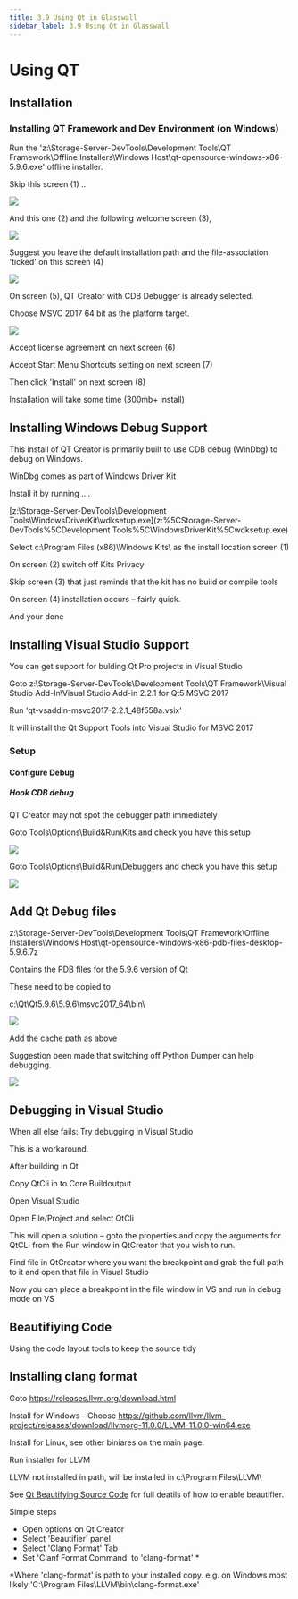 ```yaml
---
title: 3.9 Using Qt in Glasswall 
sidebar_label: 3.9 Using Qt in Glasswall
---
```


# Using QT

## Installation

### Installing QT Framework and Dev Environment (on Windows)

Run the &#39;z:\Storage-Server-DevTools\Development Tools\QT Framework\Offline Installers\Windows Host\qt-opensource-windows-x86-5.9.6.exe&#39; offline installer.

Skip this screen (1) ..

![](img/qtscreenshot1.png)

And this one (2) and the following welcome screen (3),

![](img/qtscreenshot2.png)

Suggest you leave the default installation path and the file-association &#39;ticked&#39; on this screen (4)

![](img/qtscreenshot3.png)

On screen (5), QT Creator with CDB Debugger is already selected.

Choose MSVC 2017 64 bit as the platform target.

![](img/qtscreenshot4.png)

Accept license agreement on next screen (6)

Accept Start Menu Shortcuts setting on next screen (7)

Then click &#39;Install&#39; on next screen (8)

Installation will take some time (300mb+ install)

## Installing Windows Debug Support

This install of QT Creator is primarily built to use CDB debug (WinDbg) to debug on Windows.

WinDbg comes as part of Windows Driver Kit

Install it by running ….


[z:\Storage-Server-DevTools\Development Tools\WindowsDriverKit\wdksetup.exe](z:%5CStorage-Server-DevTools%5CDevelopment Tools%5CWindowsDriverKit%5Cwdksetup.exe)




Select c:\Program Files (x86)\Windows Kits\ as the install location screen (1)

On screen (2) switch off Kits Privacy

Skip screen (3) that just reminds that the kit has no build or compile tools

On screen (4) installation occurs – fairly quick.

And your done 


## Installing Visual Studio Support

You can get support for bulding Qt Pro projects in Visual Studio

Goto z:\Storage-Server-DevTools\Development Tools\QT Framework\Visual Studio Add-In\Visual Studio Add-in 2.2.1 for Qt5 MSVC 2017

Run &#39;qt-vsaddin-msvc2017-2.2.1\_48f558a.vsix&#39;

It will install the Qt Support Tools into Visual Studio for MSVC 2017

### Setup

#### Configure Debug

##### Hook CDB debug

QT Creator may not spot the debugger path immediately

Goto Tools\Options\Build&amp;Run\Kits and check you have this setup

![](img/qtscreenshot5.png)

Goto Tools\Options\Build&amp;Run\Debuggers and check you have this setup

![](img/qtscreenshot6.png)

## Add Qt Debug files 

z:\Storage-Server-DevTools\Development Tools\QT Framework\Offline Installers\Windows Host\qt-opensource-windows-x86-pdb-files-desktop-5.9.6.7z

Contains the PDB files for the 5.9.6 version of Qt

These need to be copied to

c:\Qt\Qt5.9.6\5.9.6\msvc2017\_64\bin\

![](img/qtscreenshot7.png)

Add the cache path as above

Suggestion been made that switching off Python Dumper can help debugging.

![](img/qtscreenshot8.png)

## Debugging in Visual Studio

When all else fails: Try debugging in Visual Studio

This is a workaround.

After building in Qt

Copy QtCli in to Core Buildoutput

Open Visual Studio

Open File/Project and select QtCli

This will open a solution – goto the properties and copy the arguments for QtCLI from the Run window in QtCreator that you wish to run.

Find file in QtCreator where you want the breakpoint and grab the full path to it and open that file in Visual Studio

Now you can place a breakpoint in the file window in VS and run in debug mode on VS

## Beautifiying Code
Using the code layout tools to keep the source tidy
## Installing clang format
Goto https://releases.llvm.org/download.html

Install for Windows - Choose
https://github.com/llvm/llvm-project/releases/download/llvmorg-11.0.0/LLVM-11.0.0-win64.exe

Install for Linux, see other biniares on the main page.

Run installer for LLVM

LLVM not installed in path, will be installed in c:\Program Files\LLVM\


See [Qt Beautifying Source Code](https://doc.qt.io/qtcreator/creator-beautifier.html) for full deatils of how to enable beautifier.

Simple steps
* Open options on Qt Creator
* Select 'Beautifier' panel
* Select 'Clang Format' Tab
* Set 'Clanf Format Command' to 'clang-format' *

*Where 'clang-format' is path to your installed copy. 
e.g. on Windows most likely 'C:\Program Files\LLVM\bin\clang-format.exe'






